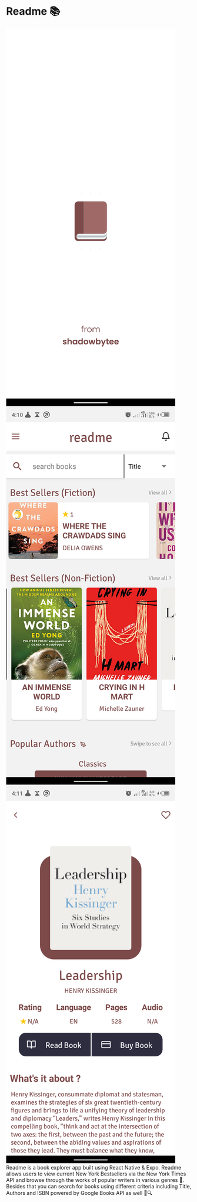 # Readme 📚
![screenshot](/images/Screenshot1.png)
![screenshot](/images/Screenshot2.png)
![screenshot](/images/Screenshot3.png)
Readme is a book explorer app built using React Native & Expo. Readme allows users to view current New York Bestsellers via the New York Times API and browse through the works of popular writers in various genres 🎯.
Besides that you can search for books using different criteria including Title, Authors and ISBN powered by Google Books API as well 📖🔍
